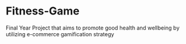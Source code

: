 # Fitness-Game
Final Year Project that aims to promote good health and wellbeing by utilizing e-commerce gamification strategy
